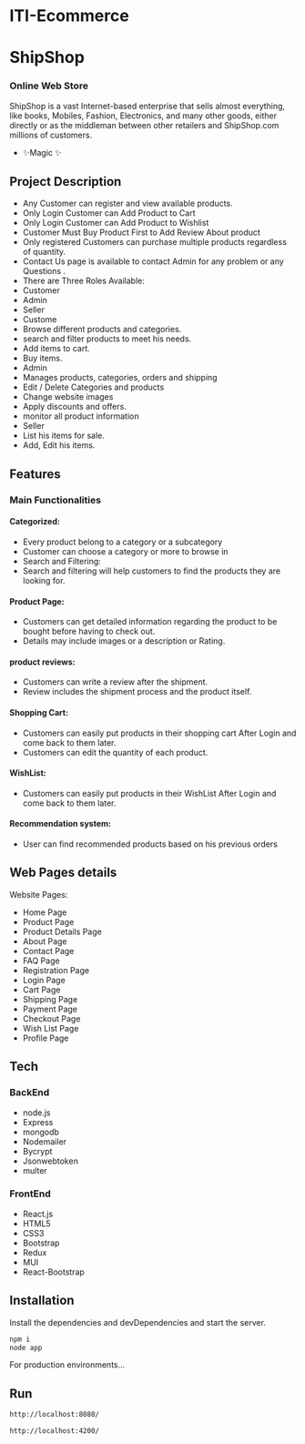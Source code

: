 # ITI-Ecommerce
# ShipShop
### Online Web Store



ShipShop is a vast Internet-based enterprise that sells almost
everything, like books, Mobiles, Fashion, Electronics, and many other
goods, either directly or as the middleman between other retailers and
ShipShop.com millions of customers.
- ✨Magic ✨
 ## Project Description 
 
- Any Customer can register and view available products.
- Only Login Customer can Add Product to Cart
-  Only Login Customer can Add Product to Wishlist
-   Customer Must Buy Product First to Add Review About product
- Only registered Customers can purchase multiple products regardless
of quantity.
- Contact Us page is available to contact Admin for any problem or any
Questions .
- There are Three Roles Available:
- Customer 
-  Admin
-  Seller
-  Custome
-   Browse different products and categories.
-   search and filter products to meet his needs.
-   Add items to cart. 
-  Buy items.
- Admin
- Manages products, categories, orders and shipping
-  Edit / Delete Categories and products
-  Change website images
-  Apply discounts and offers.
-  monitor all product information
-  Seller
-  List his items for sale.
-  Add, Edit his items.


## Features

### Main Functionalities
#### Categorized:
 - Every product belong to a category or a subcategory 
 - Customer can choose a category or more to browse in
 - Search and Filtering:
 -  Search and filtering will help customers to find the products they
are looking for.
#### Product Page:
- Customers can get detailed information regarding the product to
be bought before having to check out.
- Details may include images or a description or Rating.
#### product reviews:
- Customers can write a review after the shipment.
- Review includes the shipment process and the product itself.
#### Shopping Cart:
- Customers can easily put products in their shopping cart After
Login and come back to them later.
- Customers can edit the quantity of each product.
#### WishList:
- Customers can easily put products in their WishList After Login
and come back to them later.
#### Recommendation system:
- User can find recommended products based on his previous
orders


## Web Pages details
Website Pages:
- Home Page
- Product Page
- Product Details Page
- About Page
- Contact Page
- FAQ Page
- Registration Page
- Login Page
- Cart Page
- Shipping Page
- Payment Page
- Checkout Page
- Wish List Page
- Profile Page

## Tech


### BackEnd
- node.js
- Express
- mongodb
- Nodemailer
- Bycrypt
- Jsonwebtoken
- multer
### FrontEnd
- React.js
- HTML5
- CSS3
- Bootstrap
-  Redux
-  MUI
-  React-Bootstrap

## Installation


Install the dependencies and devDependencies and start the server.

```sh
npm i
node app
```

For production environments...


## Run
```sh
http://localhost:8080/
```
```sh
http://localhost:4200/
```
